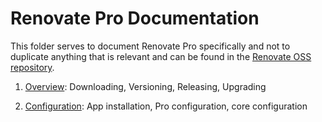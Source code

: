 # Renovate Pro Documentation

This folder serves to document Renovate Pro specifically and not to duplicate anything that is relevant and can be found in the [Renovate OSS repository](https://github.com/renovateapp/renovate).

1. [Overview](1-overview.md): Downloading, Versioning, Releasing, Upgrading

2. [Configuration](2-configuration.md): App installation, Pro configuration, core configuration
